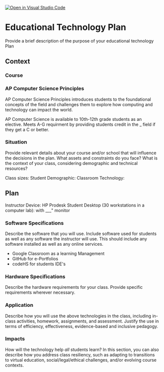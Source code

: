 [![Open in Visual Studio Code](https://classroom.github.com/assets/open-in-vscode-f059dc9a6f8d3a56e377f745f24479a46679e63a5d9fe6f495e02850cd0d8118.svg)](https://classroom.github.com/online_ide?assignment_repo_id=6007464&assignment_repo_type=AssignmentRepo)
# Educational Technology Plan

Provide a brief description of the purpose of your educational technology Plan

## Context

### Course
### AP Computer Science Principles 

AP Computer Science Principles introduces students to the foundational concepts of the field 
and challenges them to explore how computing and technology can impact the world.

AP Computer Science is available to 10th-12th grade students as an elective. 
Meets A-G requirment by providing students credit in the _ field if they get a C or better.


### Situation

Provide relevant details about your course and/or school that will influence the
decisions in the plan. What assets and constraints do you face? What is the
context of your class, considering demographic and technical resources?

Class sizes:
Student Demographic: 
Classroom Technology:

## Plan
Instructor Device: 
HP Prodesk
Student Desktop (30 workstations in a computer lab):
with ___" monitor


### Software Specifications

Describe the software that you will use. Include software used for students as
well as any software the instructor will use. This should include any software
installed as well as any online services.

* Google Classroom as a learning Management
* GitHub for e-Portfolios
* codeHS for students IDE's

### Hardware Specifications

Describe the hardware requirements for your class. Provide specific requirements
wherever necessary.

### Application

Describe how you will use the above technologies in the class, including
in-class activities, homework, assignments, and assessment. Justify the use
in terms of efficiency, effectiveness, evidence-based and inclusive pedagogy.

### Impacts

How will the technology help *all* students learn? In this section, you can also
describe how you address class resiliency, such as adapting to
transitions to virtual education, social/legal/ethical challenges,  and/or
evolving course contexts.
